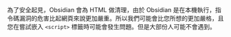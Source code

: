 為了安全起見，Obsidian 會為 HTML 做清理，由於 Obsidian 是在本機執行，指令碼漏洞的危害比起網頁來說更加嚴重。所以我們可能會比您所想的更加嚴格，且您在嘗試嵌入 `<script>` 標籤時可能會發生問題。但是大部份人可能不會遇到。